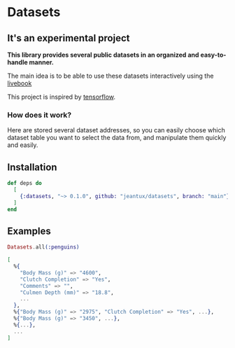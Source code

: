 # Datasets 
## It's an experimental project

**This library provides several public datasets in an organized and easy-to-handle manner.**

The main idea is to be able to use these datasets interactively using the [livebook](https://livebook.dev)

This project is inspired by [tensorflow](https://github.com/tensorflow/datasets).

### How does it work?

Here are stored several dataset addresses, so you can easily choose which dataset table you want to select the data from, and manipulate them quickly and easily.

## Installation

```elixir
def deps do
  [
    {:datasets, "~> 0.1.0", github: "jeantux/datasets", branch: "main"}
  ]
end
```
## Examples

```elixir
Datasets.all(:penguins)

[
  %{
    "Body Mass (g)" => "4600",
    "Clutch Completion" => "Yes",
    "Comments" => "",
    "Culmen Depth (mm)" => "18.8",
    ...
  },
  %{"Body Mass (g)" => "2975", "Clutch Completion" => "Yes", ...},
  %{"Body Mass (g)" => "3450", ...},
  %{...},
  ...
]
```
